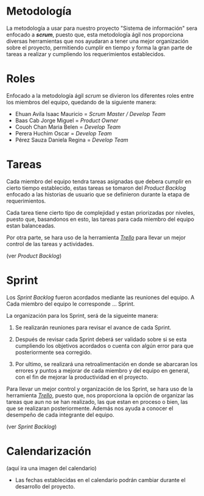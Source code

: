 # **Metodología**
La metodología a usar para nuestro proyecto "Sistema de información" sera enfocado a ***scrum***, puesto que, esta metodología ágil nos proporciona diversas herramientas que nos ayudaran a tener una mejor organización sobre el proyecto, permitiendo cumplir en tiempo y forma la gran parte de tareas a realizar y cumpliendo los requerimientos establecidos. 

# Roles 
Enfocado a la metodología ágil *scrum* se divieron los diferentes roles entre los miembros del equipo, quedando de la siguiente manera:

- Ehuan Avila Isaac Mauricio = *Scrum Master / Develop Team* 
- Baas Cab Jorge Miguel = *Product Owner*
- Couoh Chan Maria Belen = *Develop Team*
- Perera Huchim Oscar = *Develop Team*
- Pérez Sauza Daniela Regina = *Develop Team*

# Tareas
Cada miembro del equipo tendra tareas asignadas que debera cumplir en cierto tiempo establecido, estas tareas se tomaron del *Product Backlog* enfocado a las historias de usuario que se definieron durante la etapa de requerimientos. 

Cada tarea tiene cierto tipo de complejidad y estan priorizadas por niveles, puesto que, basandonos en esto, las tareas para cada miembro del equipo estan balanceadas.

Por otra parte, se hara uso de la herramienta [*Trello*](Documentacion/4.-Herramientas-e-investigación.md "Ver más sobre Trello") para llevar un mejor control de las tareas y actividades.

(ver *Product Backlog*)

# Sprint
Los *Sprint Backlog* fueron acordados mediante las reuniones del equipo. A Cada miembro del equipo le corresponde ... Sprint.

La organización para los Sprint, será de la sigueinte manera:

1. Se realizarán reuniones para revisar el avance de cada Sprint.

2. Después de revisar cada Sprint deberá ser validado sobre si se esta cumpliendo los objetivos acordados o cuenta con algún error para que posteriormente sea corregido.

3. Por ultimo, se realizará una retroalimentación en donde se abarcaran los errores y puntos a mejorar de cada miembro y del equipo en general, con el fin de mejorar la productividad en el proyecto.

Para llevar un mejor control y organización de los Sprint, se hara uso de la herramienta [*Trello*](Documentacion/4.-Herramientas-e-investigación.md "Ver más sobre Trello"), puesto que, nos proporciona la opción de organizar las tareas que aun no se han realizado, las que estan en proceso o bien, las que se realizaran posteriormente. Además nos ayuda a conocer el desempeño de cada integrante del equipo.

(ver *Sprint Backlog*)

# Calendarización

(aquí ira una imagen del calendario)

* Las fechas establecidas en el calendario podrán cambiar durante el desarrollo del proyecto.
